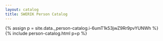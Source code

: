 ```yaml
---
layout: catalog
title: SWERIK Person Catalog
---
```

{% assign p = site.data._person-catalog.i-6umT1k53jwZ9Rr9pvYUNWh %}
{% include person-catalog.html p=p %}

